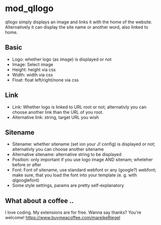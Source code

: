 # mod_qllogo

qllogo simply displays an image and links it with the home of the website. Alternatively it can display the site name or another word, also linked to home.

## Basic

* Logo: whether logo (as image) is displayed or not
* Image: Select image
* Height: height via css
* Width: width via css
* Float: float left/right/none via css

## Link

* Link: Whether logo is linked to URL root or not; alternativly you can choose another link than the URL of you root.
* Alternative link: string, target URL you wish

## Sitename

* Sitename: whether sitename (set ion your J! config) is displayed or not; alternativly you can choose another sitename
* Alternative sitename: alternative string to be displayed
* Position: only important if you use logo image AND sitenam; wheteher before or after
* Font: Font of sitename, use standard webfont or any (google?) webfont; make sure, that you load the font into your template (e. g. with qlgooglefont)
* Some style settings, params are pretty self-explanatory

## What about a coffee ..

I love coding. My extensions are for free. Wanna say thanks? You're welcome! 
<https://www.buymeacoffee.com/mareikeRiegel>
